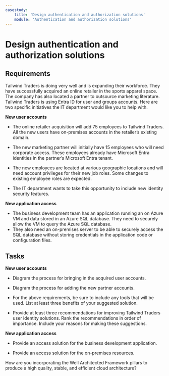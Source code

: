 ```yaml
---
casestudy:
    title: 'Design authentication and authorization solutions'
    module: 'Authentication and authorization solutions'
---
```



# Design authentication and authorization solutions

## Requirements

Tailwind Traders is doing very well and is expanding their workforce. They have successfully acquired an online retailer in the sports apparel space. The company has also located a partner to outsource marketing literature. Tailwind Traders is using Entra ID for user and groups accounts. Here are two specific initiatives the IT department would like you to help with. 

**New user accounts**

  * The online retailer acquisition will add 75 employees to Tailwind Traders. All the new users have on-premises accounts in the retailer’s existing domain.

  * The new marketing partner will initially have 15 employees who will need corporate access. These employees already have Microsoft Entra identities in the partner’s Microsoft Entra tenant.  

  * The new employees are located at various geographic locations and will need account privileges for their new job roles. Some changes to existing employee roles are expected. 

  * The IT department wants to take this opportunity to include new identity security features. 

**New application access**

  * The business development team has an application running an on Azure VM and data stored in an Azure SQL database. They need to securely allow the VM to query the Azure SQL database. 
  * They also need an on-premises server to be able to securely access the SQL database without storing credentials in the application code or configuration files.

## Tasks

**New user accounts**

  * Diagram the process for bringing in the acquired user accounts.

  * Diagram the process for adding the new partner accounts. 

  * For the above requirements, be sure to include any tools that will be used. List at least three benefits of your suggested solution. 

* Provide at least three recommendations for improving Tailwind Traders user identity solutions. Rank the recommendations in order of importance. Include your reasons for making these suggestions. 

**New application access**

  * Provide an access solution for the business development application.

  * Provide an access solution for the on-premises resources.

How are you incorporating the Well Architected Framework pillars to produce a high quality, stable, and efficient cloud architecture?
